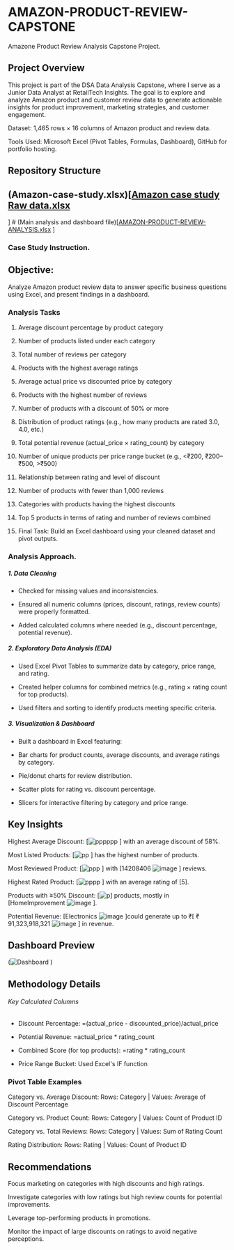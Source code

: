 # AMAZON-PRODUCT-REVIEW-CAPSTONE

Amazone Product Review Analysis Capstone Project.

## Project Overview

This project is part of the DSA Data Analysis Capstone, where I serve as a Junior Data Analyst at RetailTech Insights. The goal is to explore and analyze Amazon product and customer review data to generate actionable insights for product improvement, marketing strategies, and customer engagement.

Dataset: 1,465 rows × 16 columns of Amazon product and review data.

Tools Used: Microsoft Excel (Pivot Tables, Formulas, Dashboard), GitHub for portfolio hosting.

## Repository Structure 

## (Amazon-case-study.xlsx)[[Amazon case study Raw data.xlsx](https://github.com/user-attachments/files/21105616/Amazon.case.study.Raw.data.xlsx)
]         # (Main analysis and dashboard file)[[AMAZON-PRODUCT-REVIEW-ANALYSIS.xlsx](https://github.com/user-attachments/files/21105452/AMAZON-PRODUCT-REVIEW-ANALYSIS.xlsx)
]

### Case Study Instruction. 

## Objective:
Analyze Amazon product review data to answer specific business questions using Excel, and present findings in a dashboard.

### Analysis Tasks
 1. Average discount percentage by product category

 2. Number of products listed under each category

 3. Total number of reviews per category
 4. Products with the highest average ratings

5. Average actual price vs discounted price by category

 6. Products with the highest number of reviews

 7. Number of products with a discount of 50% or more

 8. Distribution of product ratings (e.g., how many products are rated 3.0, 4.0, etc.)

 9. Total potential revenue (actual_price × rating_count) by category

 10. Number of unique products per price range bucket (e.g., <₹200, ₹200–₹500, >₹500)

 11. Relationship between rating and level of discount

 12. Number of products with fewer than 1,000 reviews

 13. Categories with products having the highest discounts

 14. Top 5 products in terms of rating and number of reviews combined

 15. Final Task: Build an Excel dashboard using your cleaned dataset and pivot outputs.

### Analysis Approach.
##### 1. Data Cleaning
 - Checked for missing values and inconsistencies.

 - Ensured all numeric columns (prices, discount, ratings, review counts) were properly formatted.

 - Added calculated columns where needed (e.g., discount percentage, potential revenue).

##### 2. Exploratory Data Analysis (EDA)
 - Used Excel Pivot Tables to summarize data by category, price range, and rating.

 - Created helper columns for combined metrics (e.g., rating × rating count for top products).

 - Used filters and sorting to identify products meeting specific criteria.

##### 3. Visualization & Dashboard
 - Built a dashboard in Excel featuring:

 - Bar charts for product counts, average discounts, and average ratings by category.

 - Pie/donut charts for review distribution.

 - Scatter plots for rating vs. discount percentage.

 - Slicers for interactive filtering by category and price range.

## Key Insights
Highest Average Discount: [![pppppp](https://github.com/user-attachments/assets/642f90e7-b2f8-4310-9bfa-5b9097567276)
] with an average discount of 58%.

Most Listed Products: [![pp](https://github.com/user-attachments/assets/9af35dde-9c10-4b3e-8980-6209c1538aa7)
] has the highest number of products.

Most Reviewed Product: [![ppp](https://github.com/user-attachments/assets/643d5b64-8772-4958-a720-421f8143d0ae)
] with [14208406
![image](https://github.com/user-attachments/assets/b1c50997-7817-4e11-bc95-788863c6c999)
] reviews.

Highest Rated Product: [![pppp](https://github.com/user-attachments/assets/12d67d2b-d488-4af0-8dc0-6a925af5c9f8)
] with an average rating of [5].

Products with ≥50% Discount: [![p](https://github.com/user-attachments/assets/8729d212-ae92-4ca7-bd89-a761e1b1aeab)] products, mostly in [HomeImprovement
![image](https://github.com/user-attachments/assets/2b9661f2-33f5-4fca-9c2d-854960e7541c)
].

Potential Revenue: [Electronics
![image](https://github.com/user-attachments/assets/cae36aaa-164a-42b1-88e7-9610cd63662a)
]could generate up to ₹[ ₹ 91,323,918,321 
![image](https://github.com/user-attachments/assets/b51c8f95-fc2d-4ad5-93de-148b9513a624)
] in revenue.

 ## Dashboard Preview
(![Dashboard](https://github.com/user-attachments/assets/e1a74191-5808-404a-bbdb-169449103fb5)
)

 ## Methodology Details
###### Key Calculated Columns
 - Discount Percentage:
=(actual_price - discounted_price)/actual_price

 - Potential Revenue:
=actual_price * rating_count

 - Combined Score (for top products):
=rating * rating_count

 - Price Range Bucket:
Used Excel's IF function

### Pivot Table Examples
Category vs. Average Discount:
Rows: Category | Values: Average of Discount Percentage

Category vs. Product Count:
Rows: Category | Values: Count of Product ID

Category vs. Total Reviews:
Rows: Category | Values: Sum of Rating Count

Rating Distribution:
Rows: Rating | Values: Count of Product ID

## Recommendations
Focus marketing on categories with high discounts and high ratings.

Investigate categories with low ratings but high review counts for potential improvements.

Leverage top-performing products in promotions.

Monitor the impact of large discounts on ratings to avoid negative perceptions.


